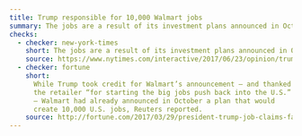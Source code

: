 ```yaml
---
title: Trump responsible for 10,000 Walmart jobs
summary: The jobs are a result of its investment plans announced in October 2016.
checks:
  - checker: new-york-times
    short: The jobs are a result of its investment plans announced in October 2016.
    source: https://www.nytimes.com/interactive/2017/06/23/opinion/trumps-lies.html
  - checker: fortune
    short:
      While Trump took credit for Walmart’s announcement — and thanked
      the retailer “for starting the big jobs push back into the U.S.”
      — Walmart had already announced in October a plan that would
      create 10,000 U.S. jobs, Reuters reported.
    source: http://fortune.com/2017/03/29/president-trump-job-claims-fact-check/
---
```

